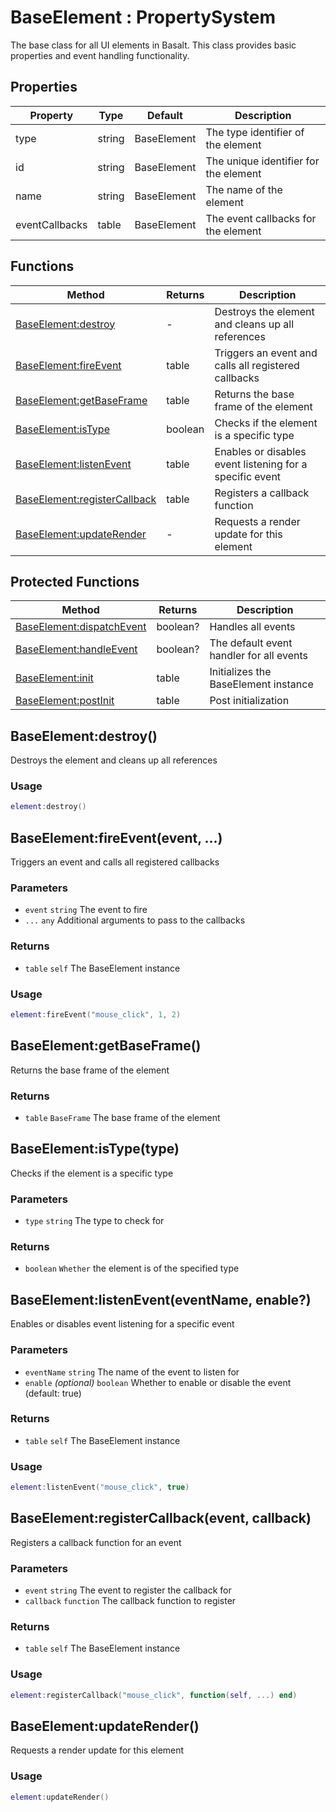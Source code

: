 # BaseElement : PropertySystem
The base class for all UI elements in Basalt. This class provides basic properties and event handling functionality.

## Properties

|Property|Type|Default|Description|
|---|---|---|---|
|type|string|BaseElement|The type identifier of the element
|id|string|BaseElement|The unique identifier for the element
|name|string|BaseElement|The name of the element
|eventCallbacks|table|BaseElement|The event callbacks for the element

## Functions

|Method|Returns|Description|
|---|---|---|
|[BaseElement:destroy](#BaseElement:destroy)|-|Destroys the element and cleans up all references
|[BaseElement:fireEvent](#BaseElement:fireEvent)|table|Triggers an event and calls all registered callbacks
|[BaseElement:getBaseFrame](#BaseElement:getBaseFrame)|table|Returns the base frame of the element
|[BaseElement:isType](#BaseElement:isType)|boolean|Checks if the element is a specific type
|[BaseElement:listenEvent](#BaseElement:listenEvent)|table|Enables or disables event listening for a specific event
|[BaseElement:registerCallback](#BaseElement:registerCallback)|table|Registers a callback function
|[BaseElement:updateRender](#BaseElement:updateRender)|-|Requests a render update for this element


## Protected Functions

|Method|Returns|Description|
|---|---|---|
|[BaseElement:dispatchEvent](#BaseElement:dispatchEvent)|boolean?|Handles all events
|[BaseElement:handleEvent](#BaseElement:handleEvent)|boolean?|The default event handler for all events
|[BaseElement:init](#BaseElement:init)|table|Initializes the BaseElement instance
|[BaseElement:postInit](#BaseElement:postInit)|table|Post initialization

## BaseElement:destroy()
Destroys the element and cleans up all references

### Usage
 ```lua
element:destroy()
```

## BaseElement:fireEvent(event, ...)
Triggers an event and calls all registered callbacks

### Parameters
* `event` `string` The event to fire
* `...` `any` Additional arguments to pass to the callbacks

### Returns
* `table` `self` The BaseElement instance

### Usage
 ```lua
element:fireEvent("mouse_click", 1, 2)
```

## BaseElement:getBaseFrame()
Returns the base frame of the element

### Returns
* `table` `BaseFrame` The base frame of the element

## BaseElement:isType(type)
Checks if the element is a specific type

### Parameters
* `type` `string` The type to check for

### Returns
* `boolean` `Whether` the element is of the specified type

## BaseElement:listenEvent(eventName, enable?)
Enables or disables event listening for a specific event

### Parameters
* `eventName` `string` The name of the event to listen for
* `enable` *(optional)* `boolean` Whether to enable or disable the event (default: true)

### Returns
* `table` `self` The BaseElement instance

### Usage
 ```lua
element:listenEvent("mouse_click", true)
```

## BaseElement:registerCallback(event, callback)
Registers a callback function for an event

### Parameters
* `event` `string` The event to register the callback for
* `callback` `function` The callback function to register

### Returns
* `table` `self` The BaseElement instance

### Usage
 ```lua
element:registerCallback("mouse_click", function(self, ...) end)
```

## BaseElement:updateRender()
Requests a render update for this element

### Usage
 ```lua
element:updateRender()
```


